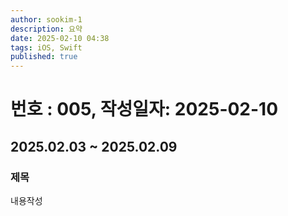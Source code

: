 ```yaml
---
author: sookim-1
description: 요약
date: 2025-02-10 04:38
tags: iOS, Swift
published: true
---
```

# 번호 : 005, 작성일자: 2025-02-10
## 2025.02.03 ~ 2025.02.09
### 제목
내용작성
